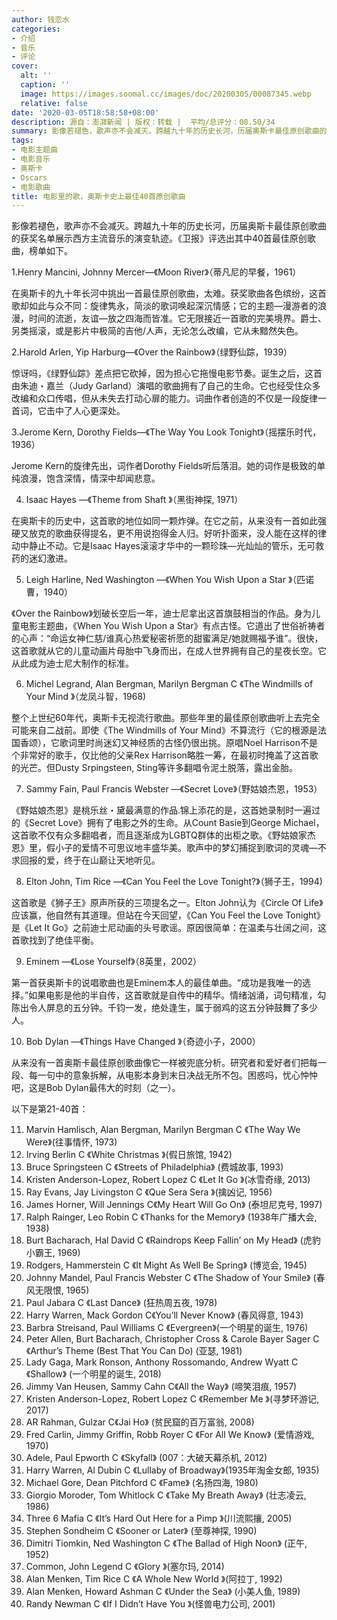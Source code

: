 ```yaml
---
author: 钱恋水
categories:
- 介绍
- 音乐
- 评论
cover:
  alt: ''
  caption: ''
  image: https://images.soomal.cc/images/doc/20200305/00087345.webp
  relative: false
date: '2020-03-05T18:58:58+08:00'
description: 源自：澎湃新闻 | 版权：转载 |  平均/总评分：08.50/34
summary: 影像若褪色，歌声亦不会减灭。跨越九十年的历史长河，历届奥斯卡最佳原创歌曲的获奖名单展示西方主流音乐的演变轨迹。《卫报》评选出其中40首最佳原创歌曲……
tags:
- 电影主题曲
- 电影音乐
- 奥斯卡
- Oscars
- 电影歌曲
title: 电影里的歌，奥斯卡史上最佳40首原创歌曲
---
```


影像若褪色，歌声亦不会减灭。跨越九十年的历史长河，历届奥斯卡最佳原创歌曲的获奖名单展示西方主流音乐的演变轨迹。《卫报》评选出其中40首最佳原创歌曲，榜单如下。

1.Henry Mancini, Johnny Mercer―《Moon River》（蒂凡尼的早餐，1961）

在奥斯卡的九十年长河中挑出一首最佳原创歌曲，太难。获奖歌曲各色缤纷，这首歌却如此与众不同：旋律隽永，简淡的歌词唤起深沉情感；它的主题―漫游者的浪漫，时间的流逝，友谊―放之四海而皆准。它无限接近一首歌的完美境界。爵士、另类摇滚，或是影片中极简的吉他/人声，无论怎么改编，它从未黯然失色。

2.Harold Arlen, Yip Harburg―《Over the Rainbow》（绿野仙踪，1939）

惊讶吗，《绿野仙踪》差点把它砍掉，因为担心它拖慢电影节奏。诞生之后，这首由朱迪・嘉兰（Judy Garland）演唱的歌曲拥有了自己的生命。它也经受住众多改编和众口传唱，但从未失去打动心扉的能力。词曲作者创造的不仅是一段旋律一首词，它击中了人心更深处。

3.Jerome Kern, Dorothy Fields―《The Way You Look Tonight》（摇摆乐时代，1936）

Jerome Kern的旋律先出，词作者Dorothy Fields听后落泪。她的词作是极致的单纯浪漫，饱含深情，情深中却闻悲意。

4. Isaac Hayes ―《Theme from Shaft 》（黑街神探, 1971）

在奥斯卡的历史中，这首歌的地位如同一颗炸弹。在它之前，从来没有一首如此强硬又放克的歌曲获得提名，更不用说抱得金人归。好听扑面来，没人能在这样的律动中静止不动。它是Isaac Hayes滚滚才华中的一颗珍珠―光灿灿的管乐，无可救药的迷幻激进。

5. Leigh Harline, Ned Washington ―《When You Wish Upon a Star 》（匹诺曹，1940）

《Over the Rainbow》划破长空后一年，迪士尼拿出这首旗鼓相当的作品。身为儿童电影主题曲，《When You Wish Upon a Star》有点古怪。它道出了世俗祈祷者的心声：“命运女神仁慈/谁真心热爱秘密祈愿的甜蜜满足/她就赐福予谁”。很快，这首歌就从它的儿童动画片母胎中飞身而出，在成人世界拥有自己的星夜长空。它从此成为迪士尼大制作的标准。

6. Michel Legrand, Alan Bergman, Marilyn Bergman C 《The Windmills of Your Mind 》（龙凤斗智，1968)

整个上世纪60年代，奥斯卡无视流行歌曲。那些年里的最佳原创歌曲听上去完全可能来自二战前。即使《The Windmills of Your Mind》不算流行（它的根源是法国香颂），它歌词里时尚迷幻又神经质的古怪仍很出挑。原唱Noel Harrison不是个非常好的歌手，仅比他的父亲Rex Harrison略胜一筹，在最初时掩盖了这首歌的光芒。但Dusty Srpingsteen, Sting等许多翻唱令泥土脱落，露出金胎。

7. Sammy Fain, Paul Francis Webster ―《Secret Love》（野姑娘杰恩，1953）

《野姑娘杰恩》是桃乐丝・黛最满意的作品.锦上添花的是，这首她录制时一遍过的《Secret Love》拥有了电影之外的生命。从Count Basie到George Michael，这首歌不仅有众多翻唱者，而且逐渐成为LGBTQ群体的出柜之歌。《野姑娘家杰恩》里，假小子的爱情不可思议地丰盛华美。歌声中的梦幻捕捉到歌词的灵魂―不求回报的爱，终于在山巅让天地听见。

8. Elton John, Tim Rice ―《Can You Feel the Love Tonight?》（狮子王，1994)

这首歌是《狮子王》原声所获的三项提名之一。Elton John认为《Circle Of Life》应该赢，他自然有其道理。但站在今天回望，《Can You Feel the Love Tonight》是《Let It Go》之前迪士尼动画的头号歌谣。原因很简单：在温柔与壮阔之间，这首歌找到了绝佳平衡。

9. Eminem ―《Lose Yourself》（8英里，2002）

第一首获奥斯卡的说唱歌曲也是Eminem本人的最佳单曲。“成功是我唯一的选择。”如果电影是他的半自传，这首歌就是自传中的精华。情绪汹涌，词句精准，勾陈出令人屏息的五分钟。千钧一发，绝处逢生，属于弱鸡的这五分钟鼓舞了多少人。

10. Bob Dylan ―《Things Have Changed 》（奇迹小子，2000）

从来没有一首奥斯卡最佳原创歌曲像它一样被兜底分析。研究者和爱好者们把每一段、每一句中的意象拆解，从电影本身到末日决战无所不包。困惑吗，忧心忡忡吧，这是Bob Dylan最伟大的时刻（之一）。

以下是第21-40首：

11. Marvin Hamlisch, Alan Bergman, Marilyn Bergman C 《The Way We Were》(往事情怀, 1973)
12. Irving Berlin C 《White Christmas 》(假日旅馆, 1942)
13. Bruce Springsteen C 《Streets of Philadelphia》 (费城故事, 1993)
14. Kristen Anderson-Lopez, Robert Lopez C 《Let It Go 》(冰雪奇缘, 2013)
15. Ray Evans, Jay Livingston C 《Que Sera Sera 》(擒凶记, 1956)
16. James Horner, Will Jennings C《My Heart Will Go On》 (泰坦尼克号, 1997)
17. Ralph Rainger, Leo Robin C 《Thanks for the Memory》 (1938年广播大会, 1938)
18. Burt Bacharach, Hal David C 《Raindrops Keep Fallin’ on My Head》 (虎豹小霸王, 1969)
19. Rodgers, Hammerstein C 《It Might As Well Be Spring》 (博览会, 1945)
20. Johnny Mandel, Paul Francis Webster C 《The Shadow of Your Smile》 (春风无限恨, 1965)
21. Paul Jabara C 《Last Dance》 (狂热周五夜, 1978)
22. Harry Warren, Mack Gordon C《You’ll Never Know》 (春风得意, 1943)
23. Barbra Streisand, Paul Williams C 《Evergreen》(一个明星的诞生, 1976)
24. Peter Allen, Burt Bacharach, Christopher Cross & Carole Bayer Sager C 《Arthur’s Theme (Best That You Can Do) (亚瑟, 1981)
25. Lady Gaga, Mark Ronson, Anthony Rossomando, Andrew Wyatt C 《Shallow》 (一个明星的诞生, 2018)
26. Jimmy Van Heusen, Sammy Cahn C《All the Way》 (啼笑泪痕, 1957)
27. Kristen Anderson-Lopez, Robert Lopez C 《Remember Me 》(寻梦环游记, 2017)
28. AR Rahman, Gulzar C《Jai Ho》 (贫民窟的百万富翁, 2008)
29. Fred Carlin, Jimmy Griffin, Robb Royer C 《For All We Know》 (爱情游戏, 1970)
30. Adele, Paul Epworth C 《Skyfall》 (007：大破天幕杀机, 2012)
31. Harry Warren, Al Dubin C 《Lullaby of Broadway》(1935年淘金女郎, 1935)
32. Michael Gore, Dean Pitchford C 《Fame》 (名扬四海, 1980)
33. Giorgio Moroder, Tom Whitlock C 《Take My Breath Away》 (壮志凌云, 1986)
34. Three 6 Mafia C 《It’s Hard Out Here for a Pimp 》(川流熙攘, 2005)
35. Stephen Sondheim C 《Sooner or Later》 (至尊神探, 1990)
36. Dimitri Tiomkin, Ned Washington C 《The Ballad of High Noon》 (正午, 1952)
37. Common, John Legend C 《Glory 》(塞尔玛, 2014)
38. Alan Menken, Tim Rice C 《A Whole New World 》(阿拉丁, 1992)
39. Alan Menken, Howard Ashman C 《Under the Sea》 (小美人鱼, 1989)
40. Randy Newman C 《If I Didn’t Have You 》(怪兽电力公司, 2001)